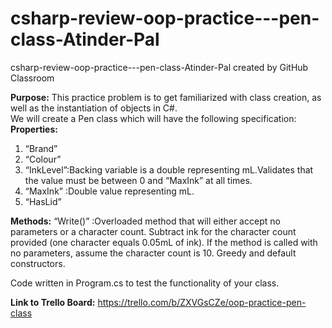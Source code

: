 # csharp-review-oop-practice---pen-class-Atinder-Pal
csharp-review-oop-practice---pen-class-Atinder-Pal created by GitHub Classroom

**Purpose:** 
This practice problem is to get familiarized with class creation, as well as the instantiation of objects in C#.</br>
We will create a Pen class which will have the following specification: </br>
**Properties:**
  1. “Brand”
  2. “Colour”
  3. “InkLevel”:Backing variable is a double representing mL.Validates that the value must be between 0 and “MaxInk” at all times.
  4. “MaxInk” :Double value representing mL.
  5. “HasLid” </br>
  
**Methods:**
“Write()” :Overloaded method that will either accept no parameters or a character count.
Subtract ink for the character count provided (one character equals 0.05mL of ink).
If the method is called with no parameters, assume the character count is 10.
Greedy and default constructors.</br>

Code written in Program.cs to test the functionality of your class.



**Link to Trello Board:** https://trello.com/b/ZXVGsCZe/oop-practice-pen-class
